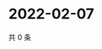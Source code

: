 # 2022-02-07

共 0 条

<!-- BEGIN WEIBO -->
<!-- 最后更新时间 Mon Feb 07 2022 23:20:11 GMT+0800 (China Standard Time) -->

<!-- END WEIBO -->
